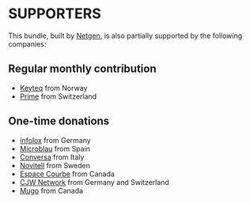 # SUPPORTERS

This bundle, built by [Netgen](https://www.netgenlabs.com), is also partially supported by the following companies:

## Regular monthly contribution
- [Keyteq](http://keyteq.no/) from Norway
- [Prime](http://www.prime.ch/) from Switzerland

## One-time donations
- [infolox](http://infolox.de/) from Germany
- [Microblau](https://www.microblau.net/) from Spain
- [Conversa](https://www.conversa.it/) from Italy
- [Novitell](http://www.novitell.se/) from Sweden
- [Espace Courbe](http://www.espacecourbe.com/) from Canada
- [CJW Network](http://www.cjw-network.com/) from Germany and Switzerland
- [Mugo](https://www.mugo.ca/) from Canada

